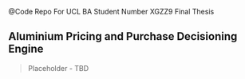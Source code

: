 @Code Repo For UCL BA Student Number XGZZ9 Final Thesis

## Aluminium Pricing and Purchase Decisioning Engine

> Placeholder - TBD